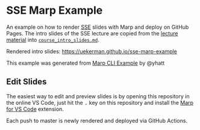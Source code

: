 # SSE Marp Example

An example on how to render [SSE](https://github.com/Simulation-Software-Engineering/Lecture-Material) slides with Marp and deploy on GitHub Pages. The intro slides of the SSE lecture are copied from the [lecture material](https://github.com/Simulation-Software-Engineering/Lecture-Material/blob/main/00_organization/course_intro_slides.md) into [`course_intro_slides.md`](./course_intro_slides.md).

Rendered intro slides: https://uekerman.github.io/sse-marp-example 

This example was generated from [Marp CLI Example](https://github.com/yhatt/marp-cli-example) by @yhatt

## Edit Slides

The easiest way to edit and preview slides is by opening this repository in the online VS Code, just hit the <kbd>.</kbd> key on this repository and install the [Marp for VS Code](https://marketplace.visualstudio.com/items?itemName=marp-team.marp-vscode) extension.

Each push to master is newly rendered and deployed via GitHub Actions.
